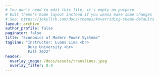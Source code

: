 ```yaml
---
# You don't need to edit this file, it's empty on purpose.
# Edit theme's home layout instead if you wanna make some changes
# See: https://jekyllrb.com/docs/themes/#overriding-theme-defaults
layout: archive
author_profile: false
paginator: false
title: "Economics of Modern Power Systems"
tagline: "Instructor: Luana Lima <br>
          Duke University <br>
          Fall 2022"
header:
  overlay_image: /docs/assets/translines.jpeg
  overlay_filter: 0.4
---
```

